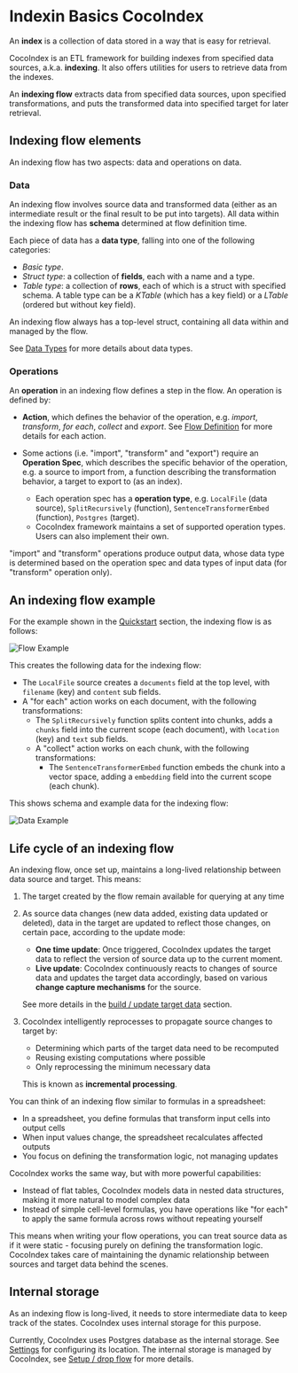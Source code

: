 # Indexin Basics CocoIndex

An **index** is a collection of data stored in a way that is easy for retrieval.

CocoIndex is an ETL framework for building indexes from specified data sources, a.k.a. **indexing**. It also offers utilities for users to retrieve data from the indexes.

An **indexing flow** extracts data from specified data sources, upon specified transformations, and puts the transformed data into specified target for later retrieval.

## Indexing flow elements[](https://cocoindex.io/docs/getting_started/quickstart#indexing-flow-elements "Direct link to Indexing flow elements")

An indexing flow has two aspects: data and operations on data.

### Data[](https://cocoindex.io/docs/getting_started/quickstart#data "Direct link to Data")

An indexing flow involves source data and transformed data (either as an intermediate result or the final result to be put into targets). All data within the indexing flow has **schema** determined at flow definition time.

Each piece of data has a **data type**, falling into one of the following categories:

-   _Basic type_.
-   _Struct type_: a collection of **fields**, each with a name and a type.
-   _Table type_: a collection of **rows**, each of which is a struct with specified schema. A table type can be a _KTable_ (which has a key field) or a _LTable_ (ordered but without key field).

An indexing flow always has a top-level struct, containing all data within and managed by the flow.

See [Data Types](https://cocoindex.io/docs/core/data_types) for more details about data types.

### Operations[](https://cocoindex.io/docs/getting_started/quickstart#operations "Direct link to Operations")

An **operation** in an indexing flow defines a step in the flow. An operation is defined by:

-   **Action**, which defines the behavior of the operation, e.g. _import_, _transform_, _for each_, _collect_ and _export_. See [Flow Definition](https://cocoindex.io/docs/core/flow_def) for more details for each action.
    
-   Some actions (i.e. "import", "transform" and "export") require an **Operation Spec**, which describes the specific behavior of the operation, e.g. a source to import from, a function describing the transformation behavior, a target to export to (as an index).
    
    -   Each operation spec has a **operation type**, e.g. `LocalFile` (data source), `SplitRecursively` (function), `SentenceTransformerEmbed` (function), `Postgres` (target).
    -   CocoIndex framework maintains a set of supported operation types. Users can also implement their own.

"import" and "transform" operations produce output data, whose data type is determined based on the operation spec and data types of input data (for "transform" operation only).

## An indexing flow example[](https://cocoindex.io/docs/getting_started/quickstart#an-indexing-flow-example "Direct link to An indexing flow example")

For the example shown in the [Quickstart](https://cocoindex.io/docs/getting_started/quickstart) section, the indexing flow is as follows:

![Flow Example](https://cocoindex.io/docs/assets/images/flow_example-33c81283d3fc45eb7098a6394078b921.svg)

This creates the following data for the indexing flow:

-   The `LocalFile` source creates a `documents` field at the top level, with `filename` (key) and `content` sub fields.
-   A "for each" action works on each document, with the following transformations:
    -   The `SplitRecursively` function splits content into chunks, adds a `chunks` field into the current scope (each document), with `location` (key) and `text` sub fields.
    -   A "collect" action works on each chunk, with the following transformations:
        -   The `SentenceTransformerEmbed` function embeds the chunk into a vector space, adding a `embedding` field into the current scope (each chunk).

This shows schema and example data for the indexing flow:

![Data Example](https://cocoindex.io/docs/assets/images/data_example-a4a70f07c5a43eba3855031768c7132e.svg)

## Life cycle of an indexing flow[](https://cocoindex.io/docs/getting_started/quickstart#life-cycle-of-an-indexing-flow "Direct link to Life cycle of an indexing flow")

An indexing flow, once set up, maintains a long-lived relationship between data source and target. This means:

1.  The target created by the flow remain available for querying at any time
    
2.  As source data changes (new data added, existing data updated or deleted), data in the target are updated to reflect those changes, on certain pace, according to the update mode:
    
    -   **One time update**: Once triggered, CocoIndex updates the target data to reflect the version of source data up to the current moment.
    -   **Live update**: CocoIndex continuously reacts to changes of source data and updates the target data accordingly, based on various **change capture mechanisms** for the source.
    
    See more details in the [build / update target data](https://cocoindex.io/docs/core/flow_methods#build--update-target-data) section.
    
3.  CocoIndex intelligently reprocesses to propagate source changes to target by:
    
    -   Determining which parts of the target data need to be recomputed
    -   Reusing existing computations where possible
    -   Only reprocessing the minimum necessary data
    
    This is known as **incremental processing**.
    

You can think of an indexing flow similar to formulas in a spreadsheet:

-   In a spreadsheet, you define formulas that transform input cells into output cells
-   When input values change, the spreadsheet recalculates affected outputs
-   You focus on defining the transformation logic, not managing updates

CocoIndex works the same way, but with more powerful capabilities:

-   Instead of flat tables, CocoIndex models data in nested data structures, making it more natural to model complex data
-   Instead of simple cell-level formulas, you have operations like "for each" to apply the same formula across rows without repeating yourself

This means when writing your flow operations, you can treat source data as if it were static - focusing purely on defining the transformation logic. CocoIndex takes care of maintaining the dynamic relationship between sources and target data behind the scenes.

## Internal storage[](https://cocoindex.io/docs/getting_started/quickstart#internal-storage "Direct link to Internal storage")

As an indexing flow is long-lived, it needs to store intermediate data to keep track of the states. CocoIndex uses internal storage for this purpose.

Currently, CocoIndex uses Postgres database as the internal storage. See [Settings](https://cocoindex.io/docs/core/settings#databaseconnectionspec) for configuring its location. The internal storage is managed by CocoIndex, see [Setup / drop flow](https://cocoindex.io/docs/core/flow_methods#setup--drop-flow) for more details.
